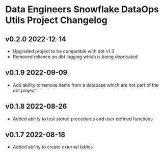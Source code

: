 # Data Engineers Snowflake DataOps Utils Project Changelog

## v0.2.0 2022-12-14

* Upgraded project to be compatible with dbt v1.3
* Removed reliance on dbt logging which is being depricated

## v0.1.9 2022-09-09

* Add ability to remove items from a database which are not part of the dbt project

## v0.1.8 2022-08-26

* Added ability to test stored procedures and user defined functions

## v0.1.7 2022-08-18

* Added ability to create external tables
